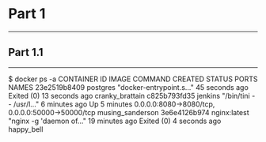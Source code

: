 # Part 1
----
## Part 1.1
----
$ docker ps -a
CONTAINER ID        IMAGE               COMMAND                  CREATED             STATUS                      PORTS                                              NAMES
23e2519b8409        postgres            "docker-entrypoint.s…"   45 seconds ago      Exited (0) 13 seconds ago                                                      cranky_brattain
c825b793fd35        jenkins             "/bin/tini -- /usr/l…"   6 minutes ago       Up 5 minutes                0.0.0.0:8080->8080/tcp, 0.0.0.0:50000->50000/tcp   musing_sanderson
3e6e4126b974        nginx:latest        "nginx -g 'daemon of…"   19 minutes ago      Exited (0) 4 seconds ago                                                       happy_bell

